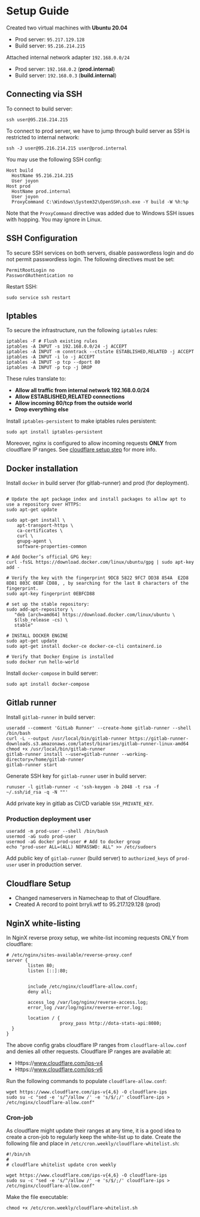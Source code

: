 # Setup Guide

Created two virtual machines with **Ubuntu 20.04**
- Prod server: `95.217.129.128`
- Build server: `95.216.214.215`

Attached internal network adapter `192.168.0.0/24`
- Prod server: `192.168.0.2` (**prod.internal**)
- Build server: `192.168.0.3` (**build.internal**)

## Connecting via SSH

To connect to build server:
```
ssh user@95.216.214.215
```

To connect to prod server, we have to jump through build server as SSH is restricted to internal network:
```
ssh -J user@95.216.214.215 user@prod.internal
```

You may use the following SSH config:
```
Host build
  HostName 95.216.214.215
  User joyon
Host prod
  HostName prod.internal
  User joyon
  ProxyCommand C:\Windows\System32\OpenSSH\ssh.exe -Y build -W %h:%p
```

Note that the `ProxyCommand` directive was added due to Windows SSH issues with hopping. You may ignore in Linux.

## SSH Configuration

To secure SSH services on both servers, disable passwordless login and do not permit passwordless login. The following directives must be set:

```
PermitRootLogin no
PasswordAuthentication no
```

Restart SSH:
```
sudo service ssh restart
```

## Iptables

To secure the infrastructure, run the following `iptables` rules:

```
iptables -F # Flush existing rules
iptables -A INPUT -s 192.168.0.0/24 -j ACCEPT
iptables -A INPUT -m conntrack --ctstate ESTABLISHED,RELATED -j ACCEPT
iptables -A INPUT -i lo -j ACCEPT
iptables -A INPUT -p tcp --dport 80
iptables -A INPUT -p tcp -j DROP
```

These rules translate to:
- **Allow all traffic from internal network 192.168.0.0/24**
- **Allow ESTABLISHED,RELATED connections**
- **Allow incoming 80/tcp from the outside world**
- **Drop everything else**

Install `iptables-persistent` to make iptables rules persistent:
```
sudo apt install iptables-persistent
```

Moreover, nginx is configured to allow incoming requests **ONLY** from cloudflare IP ranges. See [cloudflare setup step](#Cloudflare-Setup) for more info.

## Docker installation


Install `docker` in build server (for gitlab-runner) and prod (for deployment).

```

# Update the apt package index and install packages to allow apt to use a repository over HTTPS:
sudo apt-get update

sudo apt-get install \
    apt-transport-https \
    ca-certificates \
    curl \
    gnupg-agent \
    software-properties-common

# Add Docker’s official GPG key:
curl -fsSL https://download.docker.com/linux/ubuntu/gpg | sudo apt-key add -

# Verify the key with the fingerprint 9DC8 5822 9FC7 DD38 854A  E2D8 8D81 803C 0EBF CD88, , by searching for the last 8 characters of the fingerprint.
sudo apt-key fingerprint 0EBFCD88

# set up the stable repository:
sudo add-apt-repository \
   "deb [arch=amd64] https://download.docker.com/linux/ubuntu \
   $(lsb_release -cs) \
   stable"

# INSTALL DOCKER ENGINE
sudo apt-get update
sudo apt-get install docker-ce docker-ce-cli containerd.io

# Verify that Docker Engine is installed
sudo docker run hello-world
```

Install `docker-compose` in build server:
```
sudo apt install docker-compose
```

## Gitlab runner

Install `gitlab-runner` in build server:

```
useradd --comment 'GitLab Runner' --create-home gitlab-runner --shell /bin/bash
curl -L --output /usr/local/bin/gitlab-runner https://gitlab-runner-downloads.s3.amazonaws.com/latest/binaries/gitlab-runner-linux-amd64
chmod +x /usr/local/bin/gitlab-runner
gitlab-runner install --user=gitlab-runner --working-directory=/home/gitlab-runner
gitlab-runner start
```

Generate SSH key for `gitlab-runner` user in build server:

```
runuser -l gitlab-runner -c 'ssh-keygen -b 2048 -t rsa -f ~/.ssh/id_rsa -q -N ""'
```

Add private key in gitlab as CI/CD variable `SSH_PRIVATE_KEY`.

### Production deployment user

```
useradd -m prod-user --shell /bin/bash
usermod -aG sudo prod-user
usermod -aG docker prod-user # Add to docker group
echo "prod-user ALL=(ALL) NOPASSWD: ALL" >> /etc/sudoers
```

Add public key of `gitlab-runner` (build server) to `authorized_keys` of `prod-user` user in production server.

## Cloudflare Setup

- Changed nameservers in Namecheap to that of Cloudflare.
- Created A record to point brryli.wtf to 95.217.129.128 (prod)

## NginX white-listing

In NginX reverse proxy setup, we white-list incoming requests ONLY from cloudflare:

```
# /etc/nginx/sites-available/reverse-proxy.conf
server {
        listen 80;
        listen [::]:80;


        include /etc/nginx/cloudflare-allow.conf;
        deny all;

        access_log /var/log/nginx/reverse-access.log;
        error_log /var/log/nginx/reverse-error.log;

        location / {
                    proxy_pass http://dota-stats-api:8080;
  }
}
```

The above config grabs cloudflare IP ranges from `cloudflare-allow.conf` and denies all other requests. Cloudflare IP ranges are available at:
- Https://www.cloudflare.com/ips-v4
- Https://www.cloudflare.com/ips-v6

Run the following commands to populate `cloudflare-allow.conf`:
```
wget https://www.cloudflare.com/ips-v{4,6} -O cloudflare-ips
sudo su -c "sed -e 's/^/allow /' -e 's/$/;/' cloudflare-ips > /etc/nginx/cloudflare-allow.conf"
```

### Cron-job

As cloudflare might update their ranges at any time, it is a good idea to create a cron-job to regularly keep the white-list up to date. Create the following file and place in `/etc/cron.weekly/cloudflare-whitelist.sh`:

```
#!/bin/sh
# 
# cloudflare whitelist update cron weekly

wget https://www.cloudflare.com/ips-v{4,6} -O cloudflare-ips
sudo su -c "sed -e 's/^/allow /' -e 's/$/;/' cloudflare-ips > /etc/nginx/cloudflare-allow.conf"
```

Make the file executable:
```
chmod +x /etc/cron.weekly/cloudflare-whitelist.sh
```
